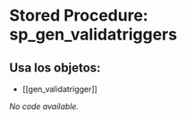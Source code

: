 # Stored Procedure: sp_gen_validatriggers

## Usa los objetos:
- [[gen_validatrigger]]

*No code available.*
